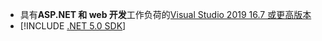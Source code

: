 * 具有**ASP.NET 和 web 开发**工作负荷的[Visual Studio 2019 16.7 或更高版本](https://visualstudio.microsoft.com/downloads/?utm_medium=microsoft&utm_source=docs.microsoft.com&utm_campaign=inline+link&utm_content=download+vs2019)
* [!INCLUDE [.NET 5.0 SDK](~/includes/5.0-SDK.md)]
